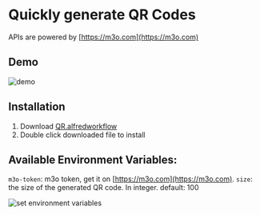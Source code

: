 # Quickly generate QR Codes

APIs are powered by [https://m3o.com](https://m3o.com)

## Demo

![demo](https://raw.githubusercontent.com/h1z3y3/m3o-alfred-workflow/master/qr/screenshots/usage.gif)

## Installation

1. Download [QR.alfredworkflow](https://github.com/h1z3y3/m3o-alfred-workflow/raw/master/qr/QR.alfredworkflow)
2. Double click downloaded file to install

## Available Environment Variables:

`m3o-token`: m3o token, get it on [https://m3o.com](https://m3o.com).
`size`: the size of the generated QR code. In integer. default: 100

![set environment variables](https://raw.githubusercontent.com/h1z3y3/m3o-alfred-workflow/master/gif-search-go/screenshots/set-environment-variables.png)

